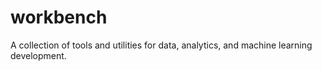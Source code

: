 # workbench
A collection of tools and utilities for data, analytics, and machine learning development.
